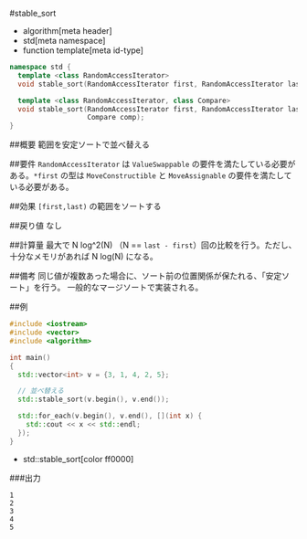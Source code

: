 #stable_sort
* algorithm[meta header]
* std[meta namespace]
* function template[meta id-type]

```cpp
namespace std {
  template <class RandomAccessIterator>
  void stable_sort(RandomAccessIterator first, RandomAccessIterator last);

  template <class RandomAccessIterator, class Compare>
  void stable_sort(RandomAccessIterator first, RandomAccessIterator last,
                   Compare comp);
}
```

##概要
範囲を安定ソートで並べ替える


##要件
`RandomAccessIterator` は `ValueSwappable` の要件を満たしている必要がある。`*first` の型は `MoveConstructible` と `MoveAssignable` の要件を満たしている必要がある。


##効果
`[first,last)` の範囲をソートする


##戻り値
なし


##計算量
最大で N log^2(N) （N == `last - first`）回の比較を行う。ただし、十分なメモリがあれば N log(N) になる。


##備考
同じ値が複数あった場合に、ソート前の位置関係が保たれる、「安定ソート」を行う。
一般的なマージソートで実装される。


##例
```cpp
#include <iostream>
#include <vector>
#include <algorithm>

int main()
{
  std::vector<int> v = {3, 1, 4, 2, 5};

  // 並べ替える
  std::stable_sort(v.begin(), v.end());

  std::for_each(v.begin(), v.end(), [](int x) {
    std::cout << x << std::endl;
  });
}
```
* std::stable_sort[color ff0000]

###出力
```
1
2
3
4
5
```

